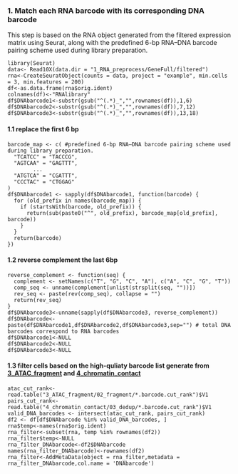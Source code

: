 ### 1. Match each RNA barcode with its corresponding DNA barcode

This step is based on the RNA object generated from the filtered expression matrix using Seurat, along with the predefined 6-bp RNA–DNA barcode pairing scheme used during library preparation.
```
library(Seurat)
data<- Read10X(data.dir = "1_RNA_preprocess/GeneFull/filtered")
rna<-CreateSeuratObject(counts = data, project = "example", min.cells = 3, min.features = 200)
df<-as.data.frame(rna$orig.ident)
colnames(df)<-"RNAlibrary"
df$DNAbarcode1<-substr(gsub("^(.*)_","",rownames(df)),1,6)
df$DNAbarcode2<-substr(gsub("^(.*)_","",rownames(df)),7,12)
df$DNAbarcode3<-substr(gsub("^(.*)_","",rownames(df)),13,18)
```

#### 1.1 replace the first 6 bp
```
barcode_map <- c( #predefined 6-bp RNA–DNA barcode pairing scheme used during library preparation.
  "TCATCC" = "TACCCG",
  "AGTCAA" = "GAGTTT",
        ...
  "ATGTCA" = "CGATTT",
  "CCCTAC" = "CTGGAG"
)
df$DNAbarcode1 <- sapply(df$DNAbarcode1, function(barcode) {
  for (old_prefix in names(barcode_map)) {
    if (startsWith(barcode, old_prefix)) {
      return(sub(paste0("^", old_prefix), barcode_map[old_prefix], barcode))
    }
  }
  return(barcode)
})
```

#### 1.2 reverse complement the last 6bp
```
reverse_complement <- function(seq) {
  complement <- setNames(c("T", "G", "C", "A"), c("A", "C", "G", "T"))
  comp_seq <- unname(complement[unlist(strsplit(seq, ""))])
  rev_seq <- paste(rev(comp_seq), collapse = "")
  return(rev_seq)
}
df$DNAbarcode3<-unname(sapply(df$DNAbarcode3, reverse_complement))
df$DNAbarcode<-paste(df$DNAbarcode1,df$DNAbarcode2,df$DNAbarcode3,sep="") # total DNA barcodes correspond to RNA barcodes
df$DNAbarcode1<-NULL
df$DNAbarcode2<-NULL
df$DNAbarcode3<-NULL
```

#### 1.3 filter cells based on the high-quliaty barcode list generate from [3_ATAC_fragment](https://github.com/monnneee/scHiCAR/edit/v2/3_ATAC_fragment) and [4_chromatin_contact](https://github.com/monnneee/scHiCAR/edit/v2/4_chromatin_contact)
```
atac_cut_rank<-read.table("3_ATAC_fragment/02_fragment/*.barcode.cut_rank")$V1
pairs_cut_rank<-read.table("4_chromatin_contact/03_dedup/*.barcode.cut_rank")$V1
valid_DNA_barcodes <- intersect(atac_cut_rank, pairs_cut_rank)
df2 <- df[df$DNAbarcode %in% valid_DNA_barcodes, ]
rna$temp<-names(rna$orig.ident)
rna_filter<-subset(rna, temp %in% rownames(df2))
rna_filter$temp<-NULL
rna_filter_DNAbarcode<-df2$DNAbarcode
names(rna_filter_DNAbarcode)<-rownames(df2)
rna_filter<-AddMetaData(object = rna_filter,metadata = rna_filter_DNAbarcode,col.name = 'DNAbarcode')
```
